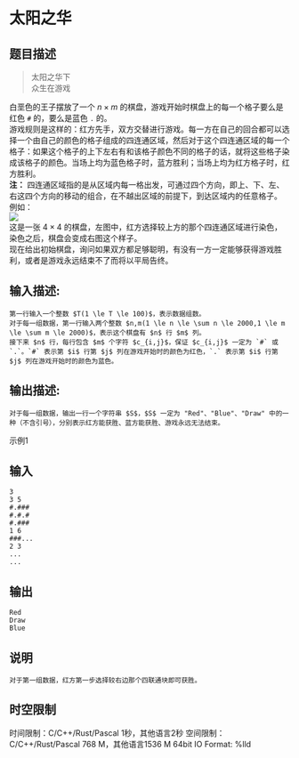 # 太阳之华

## 题目描述

> 太阳之华下  
>  众生在游戏  
> 

白垩色的王子摆放了一个 $n \times m$ 的棋盘，游戏开始时棋盘上的每一个格子要么是红色 `#` 的，要么是蓝色 `.` 的。  
游戏规则是这样的：红方先手，双方交替进行游戏。每一方在自己的回合都可以选择一个由自己的颜色的格子组成的四连通区域，然后对于这个四连通区域的每一个格子：如果这个格子的上下左右有和该格子颜色不同的格子的话，就将这些格子染成该格子的颜色。当场上均为蓝色格子时，蓝方胜利；当场上均为红方格子时，红方胜利。  
**注：** 四连通区域指的是从区域内每一格出发，可通过四个方向，即上、下、左、右这四个方向的移动的组合，在不越出区域的前提下，到达区域内的任意格子。  
例如：  
![](https://uploadfiles.nowcoder.com/images/20240126/0_1706243977941/A285F8285C47706CED2854C736925CC9)  
这是一张 $4 \times 4$ 的棋盘，左图中，红方选择较上方的那个四连通区域进行染色，染色之后，棋盘会变成右图这个样子。  
现在给出初始棋盘，询问如果双方都足够聪明，有没有一方一定能够获得游戏胜利，或者是游戏永远结束不了而将以平局告终。  


## 输入描述:
    
    
    第一行输入一个整数 $T(1 \le T \le 100)$，表示数据组数。  
    对于每一组数据，第一行输入两个整数 $n,m(1 \le n \le \sum n \le 2000,1 \le m \le \sum m \le 2000)$，表示这个棋盘有 $n$ 行 $m$ 列。  
    接下来 $n$ 行，每行包含 $m$ 个字符 $c_{i,j}$，保证 $c_{i,j}$ 一定为 `#` 或 `.`。`#` 表示第 $i$ 行第 $j$ 列在游戏开始时的颜色为红色，`.` 表示第 $i$ 行第 $j$ 列在游戏开始时的颜色为蓝色。

## 输出描述:
    
    
    对于每一组数据，输出一行一个字符串 $S$，$S$ 一定为 "Red"、"Blue"、"Draw" 中的一种（不含引号），分别表示红方能获胜、蓝方能获胜、游戏永远无法结束。

示例1 

## 输入
    
    
    3
    3 5
    #.###
    #.#.#
    #.###
    1 6
    ###...
    2 3
    ...
    ...

## 输出
    
    
    Red
    Draw
    Blue

## 说明
    
    
    对于第一组数据，红方第一步选择较右边那个四联通块即可获胜。


## 时空限制

时间限制：C/C++/Rust/Pascal 1秒，其他语言2秒
空间限制：C/C++/Rust/Pascal 768 M，其他语言1536 M
64bit IO Format: %lld